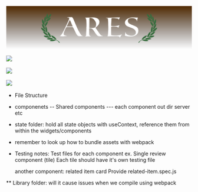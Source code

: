 <img src="/library/img/Ares_readme_banner.png">

![](https://imgur.com/mvh8RJA.jpg)

![](https://imgur.com/dkjmMNq.jpg)

![](https://imgur.com/lxVWeCD.jpg)


* File Structure
- componenets
-- Shared components
--- each component
out dir
server
etc
* state folder: hold all state objects with useContext, reference them from within the widgets/components
* remember to look up how to bundle assets with webpack
* Testing notes: Test files for each component
ex. Single review component (tile)
  Each tile should have it's own testing file

  another component: related item card
  Provide related-item.spec.js

** Library folder: will it cause issues when we compile using webpack
